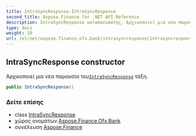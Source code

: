 ```yaml
---
title: IntraSyncResponse.IntraSyncResponse
second_title: Aspose.Finance for .NET API Reference
description: IntraSyncResponse κατασκευαστής. Αρχικοποιεί μια νέα παρουσία τουIntraSyncResponse τάξη.
type: docs
weight: 10
url: /el/net/aspose.finance.ofx.bank/intrasyncresponse/intrasyncresponse/
---
```

## IntraSyncResponse constructor

Αρχικοποιεί μια νέα παρουσία του[`IntraSyncResponse`](../) τάξη.

```csharp
public IntraSyncResponse()
```

### Δείτε επίσης

* class [IntraSyncResponse](../)
* χώρος ονομάτων [Aspose.Finance.Ofx.Bank](../../intrasyncresponse/)
* συνέλευση [Aspose.Finance](../../../)


